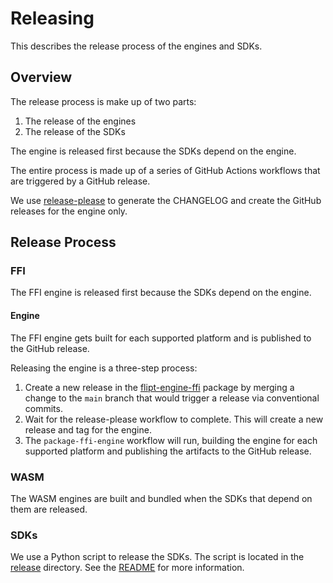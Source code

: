 # Releasing

This describes the release process of the engines and SDKs.

## Overview

The release process is make up of two parts:

1. The release of the engines
2. The release of the SDKs

The engine is released first because the SDKs depend on the engine.

The entire process is made up of a series of GitHub Actions workflows that are triggered by a GitHub release.

We use [release-please](https://github.com/googleapis/release-please) to generate the CHANGELOG and create the GitHub releases for the engine only.

## Release Process

### FFI

The FFI engine is released first because the SDKs depend on the engine.

#### Engine

The FFI engine gets built for each supported platform and is published to the GitHub release.

Releasing the engine is a three-step process:

1. Create a new release in the [flipt-engine-ffi](./flipt-engine-ffi) package by merging a change to the `main` branch that would trigger a release via conventional commits.
2. Wait for the release-please workflow to complete. This will create a new release and tag for the engine.
3. The `package-ffi-engine` workflow will run, building the engine for each supported platform and publishing the artifacts to the GitHub release.

### WASM

The WASM engines are built and bundled when the SDKs that depend on them are released.

### SDKs

We use a Python script to release the SDKs. The script is located in the [release](./release) directory. See the [README](./release/README.md) for more information.
